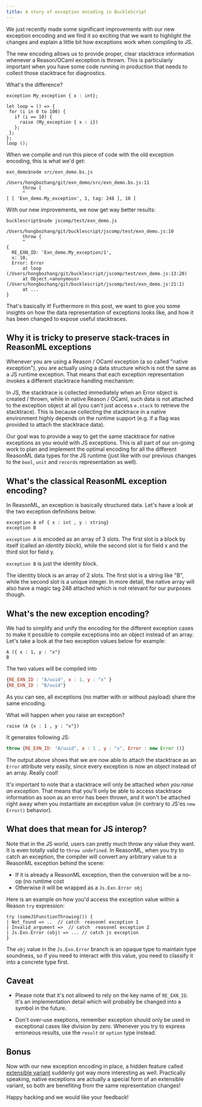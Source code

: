 ```yaml
---
title: A story of exception encoding in BuckleScript
---
```


We just recently made some significant improvements with our new exception encoding and we find it so exciting that we want to highlight the changes and explain a little bit how exceptions work when compiling to JS.

The new encoding allows us to provide proper, clear stacktrace information whenever a Reason/OCaml exception is thrown. This is particularly important when you have some code running in production that needs to collect those stacktrace for diagnostics.

What's the difference? 

```reasonml
exception My_exception { x : int};

let loop = () => {
 for (i in 0 to 100) {
   if (i == 10) {
     raise (My_exception { x : i})
   };
 };
};
loop ();
```

When we compile and run this piece of code with the old exception encoding, this is what we'd get:

```
exn_demo$node src/exn_demo.bs.js 

/Users/hongbozhang/git/exn_demo/src/exn_demo.bs.js:11
      throw [
      ^
[ [ 'Exn_demo.My_exception', 1, tag: 248 ], 10 ]
```

With our new improvements, we now get way better results:

```
bucklescript$node jscomp/test/exn_demo.js

/Users/hongbozhang/git/bucklescript/jscomp/test/exn_demo.js:10
      throw {
      ^
{
  RE_EXN_ID: 'Exn_demo.My_exception/1',
  x: 10,
  Error: Error
      at loop (/Users/hongbozhang/git/bucklescript/jscomp/test/exn_demo.js:13:20)
      at Object.<anonymous> (/Users/hongbozhang/git/bucklescript/jscomp/test/exn_demo.js:21:1)
      at ...
}
```

That's basically it! Furthermore in this post, we want to give you some insights on how the data representation of exceptions looks like, and how it has been changed to expose useful stacktraces.

## Why it is tricky to preserve stack-traces in ReasonML exceptions

Whenever you are using a Reason / OCaml exception (a so called "native exception"), you are actually using a data structure which is not the same as a JS runtime exception. That means that each exception representation invokes a different stacktrace handling mechanism:

In JS, the stacktrace is collected immediately when an Error object is created / thrown, while in native Reason / OCaml, such data is not attached to the exception object at all (you can't just access `e.stack` to retrieve the stacktrace). This is because collecting the stacktrace in a native environment highly depends on the runtime support (e.g. if a flag was provided to attach the stacktrace data).

Our goal was to provide a way to get the same stacktrace for native exceptions as you would with JS exceptions. This is all part of our on-going work to plan and implement the optimal encoding for all the different ReasonML data types for the JS runtime (just like with our previous changes to the `bool`, `unit` and `records` representation as well).

## What's the classical ReasonML exception encoding?

In ReasonML, an exception is basically structured data. Let's have a look at the two exception definitions below:

```reasonml
exception A of { x : int , y : string}
exception B
```

`exception A` is encoded as an array of 3 slots. The first slot is a block by itself (called an *identity block*), while the second slot is for field x and the third slot for field y.

`exception B` is just the identity block.

The identity block is an array of 2 slots. The first slot is a string like "B", while the second slot is a unique integer. 
In more detail, the native array will also have a magic tag 248 attached which is not relevant for our purposes though.

## What's the new exception encoding?

We had to simplify and unify the encoding for the different exception cases to make it possible to compile exceptions into an object instead of an array. Let's take a look at the two exception values below for example:

```reasonml
A ({ x : 1, y : "x"}
B
```

The two values will be compiled into

```js
{RE_EXN_ID : "A/uuid", x : 1, y : "x" }
{RE_EXN_ID : "B/uuid"}
```
As you can see, all exceptions (no matter with or without payload) share the same encoding.

What will happen when you raise an exception?

```reasonml
raise (A {x : 1 , y : "x"})
````

It generates following JS:

```js
throw {RE_EXN_ID: "A/uuid", x : 1 , y : "x", Error : new Error ()}
```

The output above shows that we are now able to attach the stacktrace as an `Error` attribute very easily, since every exception is now an object instead of an array. Really cool!

It's important to note that a stacktrace will only be attached *when you raise an exception*. That means that you'll only be able to access stacktrace information as soon as an error has been thrown, and it won't be attached right away when you instantiate an exception value (in contrary to JS'es `new Error()` behavior).

## What does that mean for JS interop?

Note that in the JS world, users can pretty much throw any value they want. It is even totally valid to `throw undefined`. In ReasonML, when you try to catch an exception, the compiler will convert any arbitrary value to a ReasonML exception behind the scene:

- If it is already a ReasonML exception, then the conversion will be a no-op (no runtime cost
- Otherwise it will be wrapped as a `Js.Exn.Error obj`

Here is an example on how you'd access the exception value within a Reason `try` expression:

```reasonml
try (someJSFunctionThrowing()) {
| Not_found => ..  // catch  reasonml exception 1 
| Invalid_argument =>  // catch  reasonml exception 2
| Js.Exn.Error (obj) => ... // catch js exception
}
```

The `obj` value in the `Js.Exn.Error` branch is an opaque type to maintain type soundness, so if you need to interact with this value, you need to classify it into a concrete type first.

## Caveat

- Please note that it's not allowed to rely on the key name of `RE_EXN_ID`. It's an implementation detail which will probably be changed into a symbol in the future.

- Don't over-use exeptions, remember exception should only be used in exceptional cases like division by zero. Whenever you  try to express erroneous results, use the `result` or `option` type instead.

## Bonus

Now with our new exception encoding in place, a hidden feature called [extensible variant](https://caml.inria.fr/pub/docs/manual-ocaml/extensiblevariants.html) suddenly got way more interesting as well. Practically speaking, native exceptions are actually a special form of an extensible variant, so both are benefiting from the same representation changes!
 

Happy hacking and we would like your feedback!
